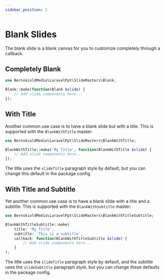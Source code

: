 ```yaml
---
sidebar_position: 2
---
```


# Blank Slides

The blank slide is a blank canvas for you to customize completely through a callback.

## Completely Blank

```php
use BernskioldMedia\LaravelPpt\SlideMasters\Blank;

Blank::make(function(Blank $slide) {
    // Add slide components here...
});
```

## With Title

Another common use case is to have a blank slide but with a title. This is supported with the `BlankWithTitle` master:

```php
use BernskioldMedia\LaravelPpt\SlideMasters\BlankWithTitle;

BlankWithTitle::make('My Title', function(BlankWithTitle $slide) {
    // Add slide components here...
});
```

The title uses the `slideTitle` paragraph style by default, but you can change this default in the package config.

## With Title and Subtitle

Yet another common use case is to have a blank slide with a title and a subtitle. This is supported with
the `BlankWithSubtitle` master:

```php
use BernskioldMedia\LaravelPpt\SlideMasters\BlankWithTitleSubtitle;

BlankWithTitleSubtitle::make(
    title: 'My Title',
    subtitle: 'This is a subtitle',
    callback: function(BlankWithTitleSubtitle $slide) {
        // Add slide components here...
    }
);
```

The title uses the `slideTitle` paragraph style by default, and the subtitle uses the `slideSubtitle` paragraph style,
but you can change these defaults in the package config.
